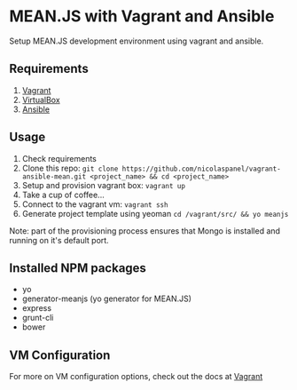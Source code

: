 # MEAN.JS with Vagrant and Ansible

Setup MEAN.JS development environment using vagrant and ansible.


## Requirements

1. [Vagrant](http://downloads.vagrantup.com/)
2. [VirtualBox](https://www.virtualbox.org/wiki/Downloads)
3. [Ansible](http://www.ansibleworks.com/docs/intro_installation.html)


## Usage

1. Check requirements
2. Clone this repo: `git clone https://github.com/nicolaspanel/vagrant-ansible-mean.git <project_name> && cd <project_name>`
3. Setup and provision vagrant box: `vagrant up`
4. Take a cup of coffee...
5. Connect to the vagrant vm: `vagrant ssh`
6. Generate project template using yeoman `cd /vagrant/src/ && yo meanjs`

Note: part of the provisioning process ensures that Mongo is installed and running on it's default port.

## Installed NPM packages 
- yo
- generator-meanjs (yo generator for MEAN.JS)
- express
- grunt-cli
- bower

VM Configuration
----------------
For more on VM configuration options, check out the docs at [Vagrant](http://docs.vagrantup.com/v2/virtualbox/configuration.html)
